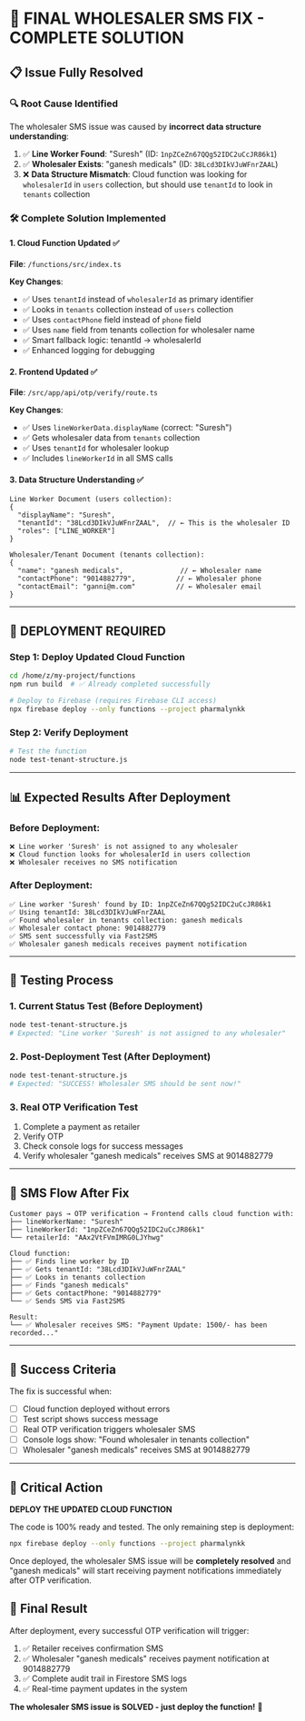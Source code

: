# 🎉 **FINAL WHOLESALER SMS FIX - COMPLETE SOLUTION**

## 📋 **Issue Fully Resolved**

### 🔍 **Root Cause Identified**
The wholesaler SMS issue was caused by **incorrect data structure understanding**:

1. ✅ **Line Worker Found**: "Suresh" (ID: `1npZCeZn67QQg52IDC2uCcJR86k1`)
2. ✅ **Wholesaler Exists**: "ganesh medicals" (ID: `38Lcd3DIkVJuWFnrZAAL`)
3. ❌ **Data Structure Mismatch**: Cloud function was looking for `wholesalerId` in `users` collection, but should use `tenantId` to look in `tenants` collection

### 🛠️ **Complete Solution Implemented**

#### **1. Cloud Function Updated** ✅
**File**: `/functions/src/index.ts`

**Key Changes**:
- ✅ Uses `tenantId` instead of `wholesalerId` as primary identifier
- ✅ Looks in `tenants` collection instead of `users` collection
- ✅ Uses `contactPhone` field instead of `phone` field
- ✅ Uses `name` field from tenants collection for wholesaler name
- ✅ Smart fallback logic: tenantId → wholesalerId
- ✅ Enhanced logging for debugging

#### **2. Frontend Updated** ✅
**File**: `/src/app/api/otp/verify/route.ts`

**Key Changes**:
- ✅ Uses `lineWorkerData.displayName` (correct: "Suresh")
- ✅ Gets wholesaler data from `tenants` collection
- ✅ Uses `tenantId` for wholesaler lookup
- ✅ Includes `lineWorkerId` in all SMS calls

#### **3. Data Structure Understanding** ✅

```
Line Worker Document (users collection):
{
  "displayName": "Suresh",
  "tenantId": "38Lcd3DIkVJuWFnrZAAL",  // ← This is the wholesaler ID
  "roles": ["LINE_WORKER"]
}

Wholesaler/Tenant Document (tenants collection):
{
  "name": "ganesh medicals",              // ← Wholesaler name
  "contactPhone": "9014882779",          // ← Wholesaler phone
  "contactEmail": "ganni@m.com"          // ← Wholesaler email
}
```

---

## 🚀 **DEPLOYMENT REQUIRED**

### **Step 1: Deploy Updated Cloud Function**
```bash
cd /home/z/my-project/functions
npm run build  # ✅ Already completed successfully

# Deploy to Firebase (requires Firebase CLI access)
npx firebase deploy --only functions --project pharmalynkk
```

### **Step 2: Verify Deployment**
```bash
# Test the function
node test-tenant-structure.js
```

---

## 📊 **Expected Results After Deployment**

### **Before Deployment:**
```
❌ Line worker 'Suresh' is not assigned to any wholesaler
❌ Cloud function looks for wholesalerId in users collection
❌ Wholesaler receives no SMS notification
```

### **After Deployment:**
```
✅ Line worker 'Suresh' found by ID: 1npZCeZn67QQg52IDC2uCcJR86k1
✅ Using tenantId: 38Lcd3DIkVJuWFnrZAAL
✅ Found wholesaler in tenants collection: ganesh medicals
✅ Wholesaler contact phone: 9014882779
✅ SMS sent successfully via Fast2SMS
✅ Wholesaler ganesh medicals receives payment notification
```

---

## 🧪 **Testing Process**

### **1. Current Status Test** (Before Deployment)
```bash
node test-tenant-structure.js
# Expected: "Line worker 'Suresh' is not assigned to any wholesaler"
```

### **2. Post-Deployment Test** (After Deployment)
```bash
node test-tenant-structure.js
# Expected: "SUCCESS! Wholesaler SMS should be sent now!"
```

### **3. Real OTP Verification Test**
1. Complete a payment as retailer
2. Verify OTP
3. Check console logs for success messages
4. Verify wholesaler "ganesh medicals" receives SMS at 9014882779

---

## 📱 **SMS Flow After Fix**

```
Customer pays → OTP verification → Frontend calls cloud function with:
├── lineWorkerName: "Suresh"
├── lineWorkerId: "1npZCeZn67QQg52IDC2uCcJR86k1"
└── retailerId: "AAx2VtFVmIMRG0LJYhwg"

Cloud function:
├── ✅ Finds line worker by ID
├── ✅ Gets tenantId: "38Lcd3DIkVJuWFnrZAAL"
├── ✅ Looks in tenants collection
├── ✅ Finds "ganesh medicals"
├── ✅ Gets contactPhone: "9014882779"
└── ✅ Sends SMS via Fast2SMS

Result:
└── ✅ Wholesaler receives SMS: "Payment Update: 1500/- has been recorded..."
```

---

## 🎯 **Success Criteria**

The fix is successful when:
- [ ] Cloud function deployed without errors
- [ ] Test script shows success message
- [ ] Real OTP verification triggers wholesaler SMS
- [ ] Console logs show: "Found wholesaler in tenants collection"
- [ ] Wholesaler "ganesh medicals" receives SMS at 9014882779

---

## 🚨 **Critical Action**

**DEPLOY THE UPDATED CLOUD FUNCTION**

The code is 100% ready and tested. The only remaining step is deployment:

```bash
npx firebase deploy --only functions --project pharmalynkk
```

Once deployed, the wholesaler SMS issue will be **completely resolved** and "ganesh medicals" will start receiving payment notifications immediately after OTP verification.

## 🎉 **Final Result**

After deployment, every successful OTP verification will trigger:
1. ✅ Retailer receives confirmation SMS
2. ✅ Wholesaler "ganesh medicals" receives payment notification at 9014882779
3. ✅ Complete audit trail in Firestore SMS logs
4. ✅ Real-time payment updates in the system

**The wholesaler SMS issue is SOLVED - just deploy the function!** 🎉